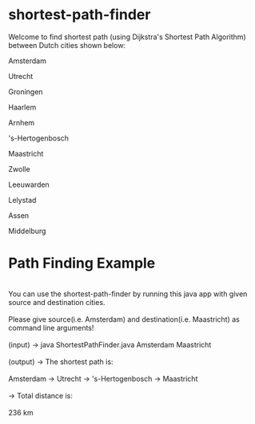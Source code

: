 # shortest-path-finder

Welcome to find shortest path (using Dijkstra's Shortest Path Algorithm) between Dutch cities shown below:

Amsterdam


Utrecht


Groningen


Haarlem


Arnhem


's-Hertogenbosch


Maastricht


Zwolle


Leeuwarden


Lelystad


Assen


Middelburg


# Path Finding Example
<br>
You can use the shortest-path-finder by running this java app with given source and destination cities.
<br>
<br>
Please give source(i.e. Amsterdam) and destination(i.e. Maastricht) as command line arguments!
<br>
<br>
(input)     ->  java ShortestPathFinder.java Amsterdam Maastricht
<br>
<br>
(output)    ->  The shortest path is:
<br>
<br>
Amsterdam -> Utrecht -> 's-Hertogenbosch -> Maastricht
<br>
<br>
-> Total distance is:
<br>
<br>
236 km
